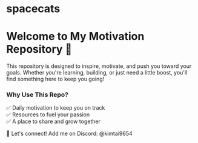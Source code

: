 # spacecats

# Welcome to My Motivation Repository 🚀  

This repository is designed to inspire, motivate, and push you toward your goals. Whether you're learning, building, or just need a little boost, you'll find something here to keep you going!  

### Why Use This Repo?  
✅ Daily motivation to keep you on track  
✅ Resources to fuel your passion  
✅ A place to share and grow together  

💬 Let's connect! Add me on Discord: @kimtai9654 